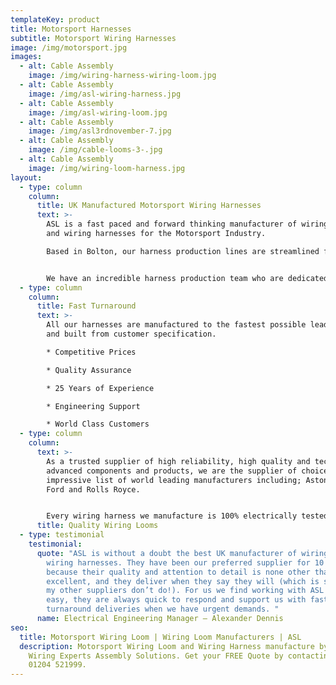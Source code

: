 ```yaml
---
templateKey: product
title: Motorsport Harnesses
subtitle: Motorsport Wiring Harnesses
image: /img/motorsport.jpg
images:
  - alt: Cable Assembly
    image: /img/wiring-harness-wiring-loom.jpg
  - alt: Cable Assembly
    image: /img/asl-wiring-harness.jpg
  - alt: Cable Assembly
    image: /img/asl-wiring-loom.jpg
  - alt: Cable Assembly
    image: /img/asl3rdnovember-7.jpg
  - alt: Cable Assembly
    image: /img/cable-looms-3-.jpg
  - alt: Cable Assembly
    image: /img/wiring-loom-harness.jpg
layout:
  - type: column
    column:
      title: UK Manufactured Motorsport Wiring Harnesses
      text: >-
        ASL is a fast paced and forward thinking manufacturer of wiring looms
        and wiring harnesses for the Motorsport Industry.

        Based in Bolton, our harness production lines are streamlined for efficient manufacture, complete with 10m long wiring boards and side stock filled trolleys for all materials and tooling.


        We have an incredible harness production team who are dedicated to producing world class looms, whilst exploring ways of reducing weight which is ever so important in Motorsport.
  - type: column
    column:
      title: Fast Turnaround
      text: >-
        All our harnesses are manufactured to the fastest possible lead times
        and built from customer specification.  

        * Competitive Prices

        * Quality Assurance

        * 25 Years of Experience

        * Engineering Support

        * World Class Customers
  - type: column
    column:
      text: >-
        As a trusted supplier of high reliability, high quality and technically
        advanced components and products, we are the supplier of choice to an
        impressive list of world leading manufacturers including; Aston Martin,
        Ford and Rolls Royce.


        Every wiring harness we manufacture is 100% electrically tested and all our production processes conform to Quality ISO 9001.
      title: Quality Wiring Looms
  - type: testimonial
    testimonial:
      quote: "ASL is without a doubt the best UK manufacturer of wiring looms and
        wiring harnesses. They have been our preferred supplier for 10 years
        because their quality and attention to detail is none other than
        excellent, and they deliver when they say they will (which is something
        my other suppliers don’t do!). For us we find working with ASL extremely
        easy, they are always quick to respond and support us with fast
        turnaround deliveries when we have urgent demands. "
      name: Electrical Engineering Manager – Alexander Dennis
seo:
  title: Motorsport Wiring Loom | Wiring Loom Manufacturers | ASL
  description: Motorsport Wiring Loom and Wiring Harness manufacture by Vehicle
    Wiring Experts Assembly Solutions. Get your FREE Quote by contacting us on
    01204 521999.
---
```

